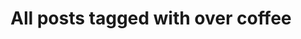 ---
layout: tag
title: "All posts tagged with over coffee"
permalink: /weblog/tags/over-coffee/
taxonomy: over coffee
---